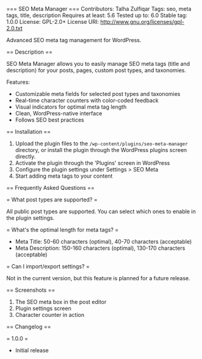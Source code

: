 === SEO Meta Manager ===
Contributors: Talha Zulfiqar
Tags: seo, meta tags, title, description
Requires at least: 5.6
Tested up to: 6.0
Stable tag: 1.0.0
License: GPL-2.0+
License URI: http://www.gnu.org/licenses/gpl-2.0.txt

Advanced SEO meta tag management for WordPress.

== Description ==

SEO Meta Manager allows you to easily manage SEO meta tags (title and description) for your posts, pages, custom post types, and taxonomies.

Features:
- Customizable meta fields for selected post types and taxonomies
- Real-time character counters with color-coded feedback
- Visual indicators for optimal meta tag length
- Clean, WordPress-native interface
- Follows SEO best practices

== Installation ==

1. Upload the plugin files to the `/wp-content/plugins/seo-meta-manager` directory, or install the plugin through the WordPress plugins screen directly.
2. Activate the plugin through the 'Plugins' screen in WordPress
3. Configure the plugin settings under Settings > SEO Meta
4. Start adding meta tags to your content

== Frequently Asked Questions ==

= What post types are supported? =

All public post types are supported. You can select which ones to enable in the plugin settings.

= What's the optimal length for meta tags? =

- Meta Title: 50-60 characters (optimal), 40-70 characters (acceptable)
- Meta Description: 150-160 characters (optimal), 130-170 characters (acceptable)

= Can I import/export settings? =

Not in the current version, but this feature is planned for a future release.

== Screenshots ==

1. The SEO meta box in the post editor
2. Plugin settings screen
3. Character counter in action

== Changelog ==

= 1.0.0 =
* Initial release
